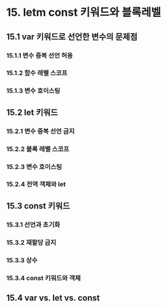 # 15. letm const 키워드와 블록레벨 
## 15.1 var 키워드로 선언한 변수의 문제점
### 15.1.1 변수 중복 선언 허용
### 15.1.2 함수 레벨 스코프
### 15.1.3 변수 호이스팅
## 15.2 let 키워드
### 15.2.1 변수 중복 선언 금지
### 15.2.2 블록 레벨 스코프
### 15.2.3 변수 호이스팅
### 15.2.4 전역 객체와 let
## 15.3 const 키워드
### 15.3.1 선언과  초기화
### 15.3.2 재할당 금지
### 15.3.3 상수
### 15.3.4 const 키워드와 객체
## 15.4 var vs. let vs. const